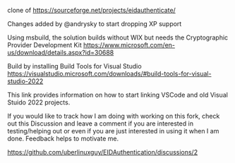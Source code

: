 clone of https://sourceforge.net/projects/eidauthenticate/

Changes added by @andrysky to start dropping XP support

Using msbuild, the solution builds without WIX but needs the Cryptographic Provider Development Kit https://www.microsoft.com/en-us/download/details.aspx?id=30688

Build by installing Build Tools for Visual Studio https://visualstudio.microsoft.com/downloads/#build-tools-for-visual-studio-2022  

This link provides information on how to start linking VSCode and old Visual Stuido 2022 projects.

If you would like to track how I am doing with working on this fork, check out this Discussion and leave a comment if you are interested in testing/helping out or even if you are just interested in using it when I am done.  Feedback helps to motivate me.

https://github.com/uberlinuxguy/EIDAuthentication/discussions/2
